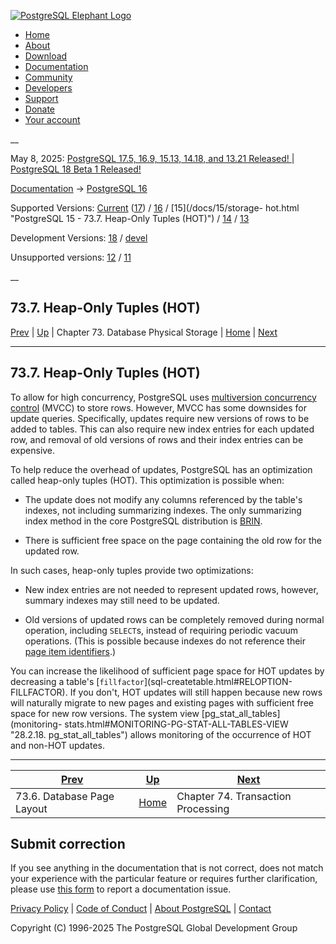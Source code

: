 [ ![PostgreSQL Elephant Logo](/media/img/about/press/elephant.png) ](/)

  * [Home](/ "Home")
  * [About](/about/ "About")
  * [Download](/download/ "Download")
  * [Documentation](/docs/ "Documentation")
  * [Community](/community/ "Community")
  * [Developers](/developer/ "Developers")
  * [Support](/support/ "Support")
  * [Donate](/about/donate/ "Donate")
  * [Your account](/account/ "Your account")

__

May 8, 2025: [ PostgreSQL 17.5, 16.9, 15.13, 14.18, and 13.21 Released! ](/about/news/postgresql-175-169-1513-1418-and-1321-released-3072/) | [ PostgreSQL 18 Beta 1 Released! ](/about/news/postgresql-18-beta-1-released-3070/)

[Documentation](/docs/ "Documentation") -> [PostgreSQL
16](/docs/16/index.html)

Supported Versions: [Current](/docs/current/storage-hot.html "PostgreSQL 17 -
73.7. Heap-Only Tuples \(HOT\)") ([17](/docs/17/storage-hot.html "PostgreSQL
17 - 73.7. Heap-Only Tuples \(HOT\)")) / [16](/docs/16/storage-hot.html
"PostgreSQL 16 - 73.7. Heap-Only Tuples \(HOT\)") / [15](/docs/15/storage-
hot.html "PostgreSQL 15 - 73.7. Heap-Only Tuples \(HOT\)") /
[14](/docs/14/storage-hot.html "PostgreSQL 14 - 73.7. Heap-Only Tuples
\(HOT\)") / [13](/docs/13/storage-hot.html "PostgreSQL 13 - 73.7. Heap-Only
Tuples \(HOT\)")

Development Versions: [18](/docs/18/storage-hot.html "PostgreSQL 18 -
73.7. Heap-Only Tuples \(HOT\)") / [devel](/docs/devel/storage-hot.html
"PostgreSQL devel - 73.7. Heap-Only Tuples \(HOT\)")

Unsupported versions: [12](/docs/12/storage-hot.html "PostgreSQL 12 -
73.7. Heap-Only Tuples \(HOT\)") / [11](/docs/11/storage-hot.html "PostgreSQL
11 - 73.7. Heap-Only Tuples \(HOT\)")

__

73.7. Heap-Only Tuples (HOT)  
---  
[Prev](storage-page-layout.html "73.6. Database Page Layout")  | [Up](storage.html "Chapter 73. Database Physical Storage") | Chapter 73. Database Physical Storage | [Home](index.html "PostgreSQL 16.9 Documentation") |  [Next](transactions.html "Chapter 74. Transaction Processing")  
  
* * *

## 73.7. Heap-Only Tuples (HOT) #

To allow for high concurrency, PostgreSQL uses [multiversion concurrency
control](mvcc-intro.html "13.1. Introduction") (MVCC) to store rows. However,
MVCC has some downsides for update queries. Specifically, updates require new
versions of rows to be added to tables. This can also require new index
entries for each updated row, and removal of old versions of rows and their
index entries can be expensive.

To help reduce the overhead of updates, PostgreSQL has an optimization called
heap-only tuples (HOT). This optimization is possible when:

  * The update does not modify any columns referenced by the table's indexes, not including summarizing indexes. The only summarizing index method in the core PostgreSQL distribution is [BRIN](brin.html "Chapter 71. BRIN Indexes").

  * There is sufficient free space on the page containing the old row for the updated row.

In such cases, heap-only tuples provide two optimizations:

  * New index entries are not needed to represent updated rows, however, summary indexes may still need to be updated.

  * Old versions of updated rows can be completely removed during normal operation, including `SELECT`s, instead of requiring periodic vacuum operations. (This is possible because indexes do not reference their [page item identifiers](storage-page-layout.html "73.6. Database Page Layout").)

You can increase the likelihood of sufficient page space for HOT updates by
decreasing a table's [`fillfactor`](sql-createtable.html#RELOPTION-
FILLFACTOR). If you don't, HOT updates will still happen because new rows will
naturally migrate to new pages and existing pages with sufficient free space
for new row versions. The system view [pg_stat_all_tables](monitoring-
stats.html#MONITORING-PG-STAT-ALL-TABLES-VIEW "28.2.18. pg_stat_all_tables")
allows monitoring of the occurrence of HOT and non-HOT updates.

* * *

[Prev](storage-page-layout.html "73.6. Database Page Layout")  | [Up](storage.html "Chapter 73. Database Physical Storage") |  [Next](transactions.html "Chapter 74. Transaction Processing")  
---|---|---  
73.6. Database Page Layout  | [Home](index.html "PostgreSQL 16.9 Documentation") |  Chapter 74. Transaction Processing  
  
## Submit correction

If you see anything in the documentation that is not correct, does not match
your experience with the particular feature or requires further clarification,
please use [this form](/account/comments/new/16/storage-hot.html/) to report a
documentation issue.

[Privacy Policy](/about/privacypolicy) | [Code of Conduct](/about/policies/coc/) | [About PostgreSQL](/about/) | [Contact](/about/contact/)  

Copyright (C) 1996-2025 The PostgreSQL Global Development Group

